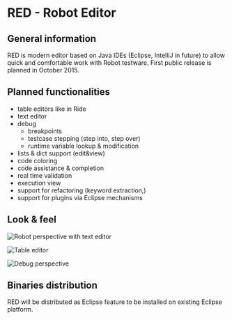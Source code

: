 # RED - Robot Editor
## General information 

RED is modern editor based on Java IDEs (Eclipse, IntelliJ in future) to allow quick and comfortable work with Robot testware. First public release is planned in October 2015.

## Planned functionalities 
* table editors like in Ride
* text editor
* debug
	* breakpoints
	* testcase stepping (step into, step over)
	* runtime variable lookup & modification
* lists & dict support (edit&view)
* code coloring
* code assistance & completion
* real time validation
* execution view
* support for refactoring (keyword extraction,)
* support for plugins via Eclipse mechanisms

## Look & feel
![](https://github.com/nokia/RED/blob/master/doc/img/red_overview_source_1.png "Robot perspective with text editor")

![](https://github.com/nokia/RED/blob/master/doc/img/red_testcases_table.png "Table editor")

![](https://github.com/nokia/RED/blob/master/doc/img/red_overview_debug.png "Debug perspective")


## Binaries distribution
RED will be distributed as Eclipse feature to be installed on existing Eclipse platform. 

